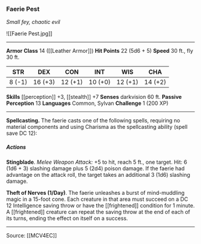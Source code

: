 ### Faerie Pest
_Small fey, chaotic evil_

![[Faerie Pest.jpg]]




---

**Armor Class** 14 ([[Leather Armor]])
**Hit Points** 22 (5d6 + 5)
**Speed** 30 ft., fly 30 ft.

| STR     | DEX     | CON     | INT     | WIS     | CHA     |
|---------|---------|---------|---------|---------|---------|
| 8 (-1) | 16 (+3) | 12 (+1) | 10 (+0) | 12 (+1) | 14 (+2) |

**Skills** [[perception]] +3, [[stealth]] +7
**Senses** darkvision 60 ft.
**Passive Perception** 13
**Languages** Common, Sylvan
**Challenge** 1 (200 XP)

---

**Spellcasting.** The faerie casts one of the following spells, requiring no material components and using Charisma as the spellcasting ability (spell save DC 12):

##### Actions
**Stingblade**. _Melee Weapon Attack:_ +5 to hit, reach 5 ft., one target. Hit: 6 (1d6 + 3) slashing damage plus 5 (2d4) poison damage. If the faerie had advantage on the attack roll, the target takes an additional 3 (1d6) slashing damage.

**Theft of Nerves (1/Day)**. The faerie unleashes a burst of mind-muddling magic in a 15-foot cone. Each creature in that area must succeed on a DC 12 Intelligence saving throw or have the [[frightened]] condition for 1 minute. A [[frightened]] creature can repeat the saving throw at the end of each of its turns, ending the effect on itself on a success.


---

Source: [[MCV4EC]]